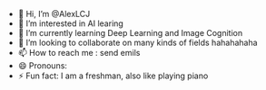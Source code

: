 - 👋 Hi, I’m @AlexLCJ
- 👀 I’m interested in AI learing
- 🌱 I’m currently learning Deep Learning and Image Cognition
- 💞️ I’m looking to collaborate on many kinds of fields hahahahaha
- 📫 How to reach me : send emils
- 😄 Pronouns: 
- ⚡ Fun fact: I am a freshman, also like playing piano

<!---
AlexLCJ/AlexLCJ is a ✨ special ✨ repository because its `README.md` (this file) appears on your GitHub profile.
You can click the Preview link to take a look at your changes.
--->
